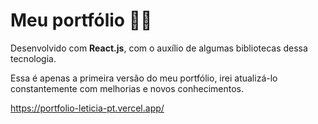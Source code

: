 # Meu portfólio 👩‍💻

Desenvolvido com <b>React.js</b>, com o auxílio de algumas bibliotecas dessa tecnologia.

Essa é apenas a primeira versão do meu portfólio, irei atualizá-lo constantemente com melhorias e novos conhecimentos.


https://portfolio-leticia-pt.vercel.app/
